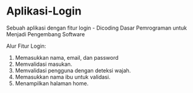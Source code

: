# Aplikasi-Login
Sebuah aplikasi dengan fitur login - Dicoding Dasar Pemrograman untuk Menjadi Pengembang Software

Alur Fitur Login:
1. Memasukkan nama, email, dan password
2. Memvalidasi masukan.
3. Memvalidasi pengguna dengan deteksi wajah.
4. Memasukkan nama ibu untuk validasi.
5. Menampilkan halaman home.
